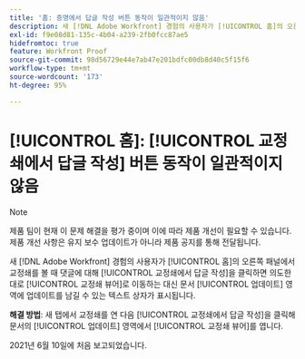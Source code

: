 ```yaml
---
title: '홈: 증명에서 답글 작성 버튼 동작이 일관적이지 않음'
description: 새 [!DNL Adobe Workfront] 경험의 사용자가 [!UICONTROL 홈]의 오른쪽 패널에서 교정쇄를 볼 때 댓글에 대해 [!UICONTROL 교정쇄에서 답글 작성]을 클릭하면 의도한 대로 교정쇄 뷰어로 이동하는 대신 [!UICONTROL 문서 업데이트] 영역에 업데이트를 남길 수 있는 텍스트 상자가 표시됩니다.
exl-id: f9e08d81-135c-4b04-a239-2fb0fcc87ae5
hidefromtoc: true
feature: Workfront Proof
source-git-commit: 98d56729e44e7ab47e201bdfc00db8d40c5f15f6
workflow-type: tm+mt
source-wordcount: '173'
ht-degree: 95%

---
```


# [!UICONTROL 홈]: [!UICONTROL 교정쇄에서 답글 작성] 버튼 동작이 일관적이지 않음

<!--Converted to story-->

>[!NOTE]
>
>제품 팀이 현재 이 문제 해결을 평가 중이며 이에 따라 제품 개선이 필요할 수 있습니다. 제품 개선 사항은 유지 보수 업데이트가 아니라 제품 공지를 통해 전달됩니다.

새 [!DNL Adobe Workfront] 경험의 사용자가 [!UICONTROL 홈]의 오른쪽 패널에서 교정쇄를 볼 때 댓글에 대해 [!UICONTROL 교정쇄에서 답글 작성]을 클릭하면 의도한 대로 [!UICONTROL 교정쇄 뷰어]로 이동하는 대신 문서 [!UICONTROL 업데이트] 영역에 업데이트를 남길 수 있는 텍스트 상자가 표시됩니다.

**해결 방법**: 새 탭에서 교정쇄를 연 다음 [!UICONTROL 교정쇄에서 답글 작성]을 클릭해 문서의 [!UICONTROL 업데이트] 영역에서 [!UICONTROL 교정쇄 뷰어]를 엽니다.

2021년 6월 10일에 처음 보고되었습니다.
